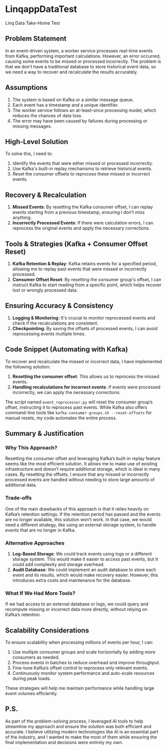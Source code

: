 # LinqappDataTest
Linq Data Take-Home Test

## Problem Statement

In an event-driven system, a worker service processes real-time events from Kafka, performing important calculations. However, an error occurred, causing some events to be missed or processed incorrectly. The problem is that we don't have a traditional database to store historical event data, so we need a way to recover and recalculate the results accurately.

## Assumptions

1. The system is based on Kafka or a similar message queue.
2. Each event has a timestamp and a unique identifier.
3. The worker service follows an at-least-once processing model, which reduces the chances of data loss.
4. The error may have been caused by failures during processing or missing messages.

## High-Level Solution

To solve this, I need to:

1. Identify the events that were either missed or processed incorrectly.
2. Use Kafka's built-in replay mechanisms to retrieve historical events.
3. Reset the consumer offsets to reprocess these missed or incorrect events.

## Recovery & Recalculation

1. **Missed Events**: By resetting the Kafka consumer offset, I can replay events starting from a previous timestamp, ensuring I don’t miss anything.
2. **Incorrectly Processed Events**: If there were calculation errors, I can reprocess the original events and apply the necessary corrections.

## Tools & Strategies (Kafka + Consumer Offset Reset)

1. **Kafka Retention & Replay**: Kafka retains events for a specified period, allowing me to replay past events that were missed or incorrectly processed.
2. **Consumer Offset Reset**: By resetting the consumer group's offset, I can instruct Kafka to start reading from a specific point, which helps recover lost or wrongly processed data.

## Ensuring Accuracy & Consistency

1. **Logging & Monitoring**: It's crucial to monitor reprocessed events and check if the recalculations are consistent.
2. **Checkpointing**: By saving the offsets of processed events, I can avoid reprocessing events multiple times.

## Code Snippet (Automating with Kafka)

To recover and recalculate the missed or incorrect data, I have implemented the following solution:

1. **Resetting the consumer offset**: This allows us to reprocess the missed events.
2. **Handling recalculations for incorrect events**: If events were processed incorrectly, we can apply the necessary corrections.

The script named `event_reprocessor.py` will reset the consumer group’s offset, instructing it to reprocess past events. 
While Kafka also offers command-line tools like `kafka-consumer-groups.sh --reset-offsets` for manual resets, my code automates the entire process.

## Summary & Justification

### Why This Approach?

Resetting the consumer offset and leveraging Kafka’s built-in replay feature seems like the most efficient solution. It allows me to make use of existing infrastructure and doesn’t require additional storage, which is ideal in many cases. By resetting the offsets, I ensure that any missed or incorrectly processed events are handled without needing to store large amounts of additional data.

### Trade-offs

One of the main drawbacks of this approach is that it relies heavily on Kafka’s retention settings. If the retention period has passed and the events are no longer available, this solution won’t work. In that case, we would need a different strategy, like using an external storage system, to handle events that are no longer in Kafka.

### Alternative Approaches

1. **Log-Based Storage**: We could track events using logs or a different storage system. This would make it easier to access past events, but it could add complexity and storage overhead.
2. **Audit Database**: We could implement an audit database to store each event and its results, which would make recovery easier. However, this introduces extra costs and maintenance for the database.

### What If We Had More Tools?

If we had access to an external database or logs, we could query and recompute missing or incorrect data more directly, without relying on Kafka’s retention.

## Scalability Considerations

To ensure scalability when processing millions of events per hour, I can:

1. Use multiple consumer groups and scale horizontally by adding more consumers as needed.
2. Process events in batches to reduce overhead and improve throughput.
3. Fine-tune Kafka’s offset control to reprocess only relevant events.
4. Continuously monitor system performance and auto-scale resources during peak loads.

These strategies will help me maintain performance while handling large event volumes efficiently.

## P.S.

As part of the problem-solving process, I leveraged AI tools to help streamline my approach and ensure the solution was both efficient and accurate. 
I believe utilizing modern technologies like AI is an essential part of the industry, and I wanted to make the most of them while ensuring the final implementation and decisions were entirely my own.
